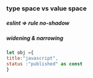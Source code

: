 ### type space vs value space

##### eslint => rule no-shadow

##### widening & narrowing

```javascript
let obj ={
title:"javascript",
status :"published" as const
}



```
